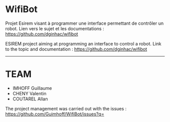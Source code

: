 # WifiBot

Projet Esirem visant à programmer une interface permettant de contrôler un robot.
Lien vers le sujet et les documentations : https://github.com/dginhac/wifibot

ESIREM project aiming at programming an interface to control a robot.
Link to the topic and documentation : https://github.com/dginhac/wifibot

***

# TEAM
- IMHOFF Guillaume
- CHENY Valentin
- COUTAREL Allan

The project management was carried out with the issues : https://github.com/Guimhoff/WifiBot/issues?q= 

